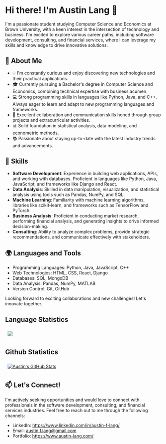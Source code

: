 # Hi there! I'm Austin Lang 👋

I'm a passionate student studying Computer Science and Economics at Brown University, with a keen interest in the intersection of technology and business. I'm excited to explore various career paths, including software development, consulting, and financial services, where I can leverage my skills and knowledge to drive innovative solutions.

## 🌟 About Me

- 💡 I'm constantly curious and enjoy discovering new technologies and their practical applications.
- 🎓 Currently pursuing a Bachelor's degree in Computer Science and Economics, combining technical expertise with business acumen.
- 💻 Strong programming skills in languages like Python, Java, and C++. Always eager to learn and adapt to new programming languages and frameworks.
- 🤝 Excellent collaboration and communication skills honed through group projects and extracurricular activities.
- 📊 Solid foundation in statistical analysis, data modeling, and econometric methods.
- 📚 Passionate about staying up-to-date with the latest industry trends and advancements.

## 🔧 Skills

- **Software Development**: Experience in building web applications, APIs, and working with databases. Proficient in languages like Python, Java, JavaScript, and frameworks like Django and React.
- **Data Analysis**: Skilled in data manipulation, visualization, and statistical analysis using tools such as Pandas, NumPy, and SQL.
- **Machine Learning**: Familiarity with machine learning algorithms, libraries like scikit-learn, and frameworks such as TensorFlow and PyTorch.
- **Business Analysis**: Proficient in conducting market research, performing financial analysis, and generating insights to drive informed decision-making.
- **Consulting**: Ability to analyze complex problems, provide strategic recommendations, and communicate effectively with stakeholders.

## 🌍 Languages and Tools

- Programming Languages: Python, Java, JavaScript, C++
- Web Technologies: HTML, CSS, React, Django
- Databases: SQL, MongoDB
- Data Analysis: Pandas, NumPy, MATLAB
- Version Control: Git, GitHub

Looking forward to exciting collaborations and new challenges! Let's innovate together.

## Language Statistics

<a href="https://github.com/alang8">
  <img align="center" style="margin:0.5rem" src="https://github-readme-stats.vercel.app/api/top-langs/?username=alang8&hide=html,css&title_color=ffffff&text_color=c9cacc&icon_color=4AB197&bg_color=1A2B34" />
</a>
<br />
  
## Github Statistics

<a href="https://github.com/alangg=8">
  <img align="center" style="margin:0.5rem" src="https://github-readme-stats.vercel.app/api?username=alang8&show_icons=true&line_height=27&count_private=true&title_color=ffffff&text_color=c9cacc&icon_color=4AB097&bg_color=1A2B34" alt="Austin's GitHub Stats" />
</a>
  
## 📫 Let's Connect!

I'm actively seeking opportunities and would love to connect with professionals in the software development, consulting, and financial services industries. Feel free to reach out to me through the following channels:

- LinkedIn: https://www.linkedin.com/in/austin-f-lang/
- Email: austin.f.lang@gmail.com
- Portfolio: https://www.austin-lang.com/
